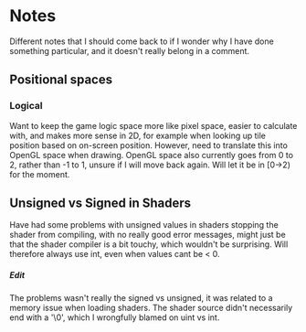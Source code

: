 # Notes
Different notes that I should come back to if I wonder why I have done something
particular, and it doesn't really belong in a comment.

## Positional spaces
### Logical
Want to keep the game logic space more like pixel space, easier to calculate with, and makes more sense in 2D,
for example when looking up tile position based on on-screen position.
However, need to translate this into OpenGL space when drawing.
OpenGL space also currently goes from 0 to 2, rather than -1 to 1, unsure if I will move back again.
Will let it be in [0->2) for the moment.

## Unsigned vs Signed in Shaders
Have had some problems with unsigned values in shaders stopping the shader from compiling,
with no really good error messages, might just be that the shader compiler is a bit touchy,
which wouldn't be surprising.
Will therefore always use int, even when values cant be < 0.

##### Edit
The problems wasn't really the signed vs unsigned, it was related to a memory issue when loading shaders.
The shader source didn't necessarily end with a '\0', which I wrongfully blamed on uint vs int.
